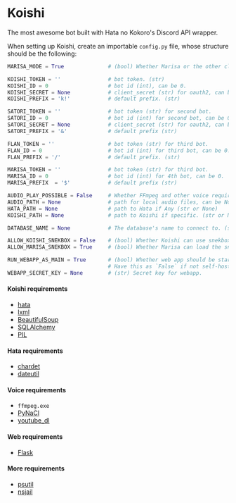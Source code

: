 # Koishi
The most awesome bot built with Hata no Kokoro's Discord API wrapper.

When setting up Koishi, create an importable `config.py` file, whose structure should be the following:
```python
MARISA_MODE = True              # (bool) Whether Marisa or the other clients should run up.

KOISHI_TOKEN = ''               # bot token. (str)
KOISHI_ID = 0                   # bot id (int), can be 0.
KOISHI_SECRET = None            # client_secret (str) for oauth2, can be None.
KOISHI_PREFIX = 'k!'            # default prefix. (str)

SATORI_TOKEN = ''               # bot token (str) for second bot.
SATORI_ID = 0                   # bot id (int) for second bot, can be 0.
SATORI_SECRET = None            # client_secret (str) for oauth2, can be None.
SATORI_PREFIX = '&'             # default prefix (str)

FLAN_TOKEN = ''                 # bot token (str) for third bot.
FLAN_ID = 0                     # bot id (int) for third bot, can be 0.
FLAN_PREFIX = '/'               # default prefix. (str)

MARISA_TOKEN = ''               # bot token (str) for third bot.
MARISA_ID = 0                   # bot id (int) for 4th bot, can be 0.
MARISA_PREFIX  = '$'            # default prefix (str)

AUDIO_PLAY_POSSIBLE = False     # Whether FFmpeg and other voice requirement as satisfied
AUDIO_PATH = None               # path for local audio files, can be None
HATA_PATH = None                # path to Hata if Any (str or None)
KOISHI_PATH = None              # path to Koishi if specific. (str or None)

DATABASE_NAME = None            # The database's name to connect to. (str)

ALLOW_KOISHI_SNEKBOX = False    # (bool) Whether Koishi can use snekbox module.
ALLOW_MARISA_SNEKBOX = True     # (bool) Whether Marisa can load the snekbox module.

RUN_WEBAPP_AS_MAIN = True       # (bool) Whether web app should be started if manage.py is the local file.
                                # Have this as `False` if not self-hosting.
WEBAPP_SECRET_KEY = None        # (str) Secret key for webapp.
```

#### Koishi requirements
- [hata](https://pypi.org/project/hata/)
- [lxml](https://pypi.org/project/lxml/)
- [BeautifulSoup](https://pypi.org/project/beautifulsoup4/)
- [SQLAlchemy](https://pypi.org/project/SQLAlchemy/)
- [PIL](https://pypi.org/project/PIL/)

#### Hata requirements
- [chardet](https://pypi.python.org/pypi/chardet)
- [dateutil](https://pypi.org/project/python-dateutil/)

#### Voice requirements
- `ffmpeg.exe`
- [PyNaCl](https://pypi.org/project/PyNaCl/)
- [youtube_dl](https://pypi.org/project/youtube_dl/)

#### Web requirements
- [Flask](https://pypi.org/project/Flask/)

#### More requirements
- [psutil](https://pypi.org/project/psutil/)
- [nsjail](https://github.com/google/nsjail)

